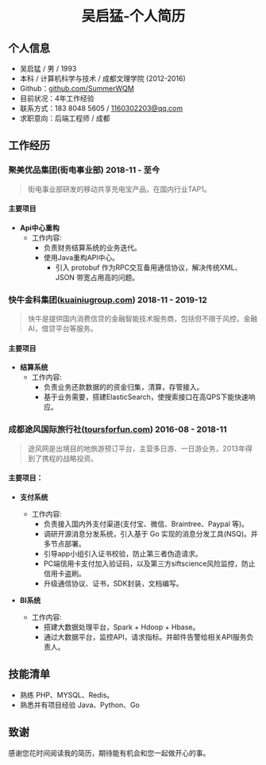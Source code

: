 # <center>吴启猛-个人简历</center>

## 个人信息
- 吴启猛 / 男 / 1993
- 本科 / 计算机科学与技术 / 成都文理学院 (2012-2016)
- Github：[github.com/SummerWQM](https://github.com/SummerWQM)
- 目前状况：4年工作经验
- 联系方式：183 8048 5605 / 1160302203@qq.com
- 求职意向：后端工程师 / 成都


## 工作经历

### 聚美优品集团(街电事业部) 2018-11 - 至今
> 街电事业部研发的移动共享充电宝产品，在国内行业TAP1。

#### 主要项目

- **Api中心重构**
    - 工作内容:
        - 负责财务结算系统的业务迭代。
        - 使用Java重构API中心。
           - 引入 protobuf 作为RPC交互备用通信协议，解决传统XML、JSON 带宽占用高的问题。

### 快牛金科集团([kuainiugroup.com](https://kuainiugroup.com)) 2018-11 - 2019-12
> 快牛是提供国内消费信贷的金融智能技术服务商，包括但不限于风控，金融AI，借贷平台等服务。

#### 主要项目

- **结算系统**
    - 工作内容:
        - 负责业务还款数据的的资金归集，清算，存管接入。 
        - 基于业务需要，搭建ElasticSearch，使搜索接口在高QPS下能快速响应。

### 成都途风国际旅行社([toursforfun.com](https://cn.toursforfun.com)) 2016-08 - 2018-11
> 途风网是出境目的地旅游预订平台，主营多日游、一日游业务，2013年得到了携程的战略投资。

#### 主要项目：

- **支付系统**
    - 工作内容:
        - 负责接入国内外支付渠道(支付宝、微信、Braintree、Paypal 等)。
        - 调研开源消息分发系统，引入基于 Go 实现的消息分发工具(NSQ)。并多节点部署。
        - 引导app小组引入证书校验，防止第三者伪造请求。
        - PC端信用卡支付加入验证码，以及第三方siftscience风险监控，防止信用卡盗刷。
        - 升级通信协议、证书，SDK封装，文档编写。

- **BI系统**
    - 工作内容:
        - 搭建大数据处理平台，Spark + Hdoop + Hbase。
        - 通过大数据平台，监控API，请求指标。并邮件告警给相关API服务负责人。

## 技能清单
- 熟练 PHP、MYSQL、Redis。
- 熟悉并有项目经验 Java、Python、Go

## 致谢
感谢您花时间阅读我的简历，期待能有机会和您一起做开心的事。
